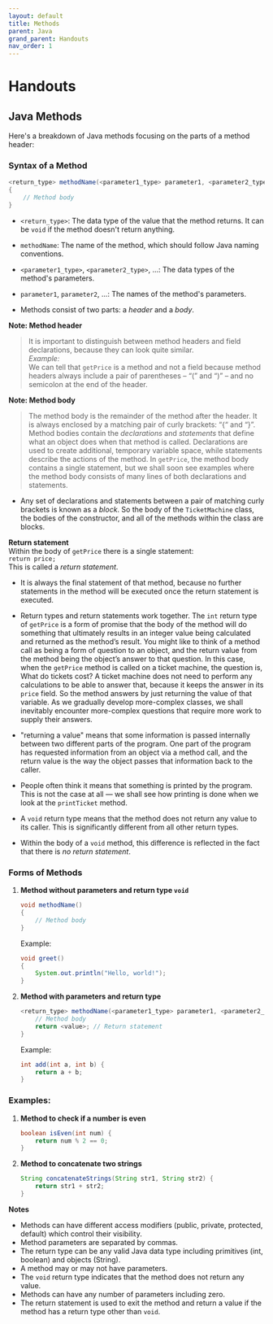 ```yaml
---
layout: default
title: Methods
parent: Java
grand_parent: Handouts
nav_order: 1
---
```


# Handouts

## Java Methods

Here's a breakdown of Java methods focusing on the parts of a method header:

### Syntax of a Method

```java
<return_type> methodName(<parameter1_type> parameter1, <parameter2_type> parameter2, ...)
{
    // Method body
}
```

- `<return_type>`: The data type of the value that the method returns. It can be `void` if the method doesn't return anything.
- `methodName`: The name of the method, which should follow Java naming conventions.
- `<parameter1_type>`, `<parameter2_type>`, ...: The data types of the method's parameters.
- `parameter1`, `parameter2`, ...: The names of the method's parameters.

- Methods consist of two parts: a *header* and a *body*.  

**Note: Method header**  
> It is important to distinguish between method headers and field declarations, because they can look quite similar.  
  *Example:*  
  We can tell that `getPrice` is a method and not a field because method headers always include a pair of parentheses – “(” and “)” – and no semicolon at the end of the header.

**Note: Method body**  
> The method body is the remainder of the method after the header. It is always enclosed by a matching pair of curly brackets: “{“ and “}”. Method bodies contain the *declarations* and *statements* that define what an object does when that method is called. Declarations are used to create additional, temporary variable space, while statements describe the actions of the method. In `getPrice`, the method body contains a single statement, but we shall soon see examples where the method body consists of many lines of both declarations and statements.  
- Any set of declarations and statements between a pair of matching curly brackets is known as a *block*. So the body of the `TicketMachine` class, the bodies of the constructor, and all of the methods within the class are blocks.

**Return statement**  
Within the body of `getPrice` there is a single statement:  
`return price;`  
This is called a *return statement*.
- It is always the final statement of that method, because no further statements in the method will be executed once the return statement is executed.
- Return types and return statements work together. The `int` return type of `getPrice` is a form of promise that the body of the method will do something that ultimately results in an integer value being calculated and returned as the method’s result. You might like to think of a method call as being a form of question to an object, and the return value from the method being the object’s answer to that question. In this case, when the `getPrice` method is called on a ticket machine, the question is, What do tickets cost? A ticket machine does not need to perform any calculations to be able to answer that, because it keeps the answer in its `price` field. So the method answers by just returning the value of that variable. As we gradually develop more-complex classes, we shall inevitably encounter more-complex questions that require more work to supply their answers.
- "returning a value" means that some information is passed internally between two different parts of the
program. One part of the program has requested information from an object via a method call, and the return value is the way the object passes that information back to the caller.
- People often think it means that something is printed by the program. This is not the case at all — we
shall see how printing is done when we look at the `printTicket` method.

- A `void` return type means that the method does not return any value to its caller. This is significantly different from all other return types.
- Within the body of a `void` method, this difference is reflected in the fact that there is *no return statement*.

### Forms of Methods
1. **Method without parameters and return type `void`**

    ```java
    void methodName()
    {
        // Method body
    }
    ```
   Example:

    ```java
    void greet()
    {
        System.out.println("Hello, world!");
    }
    ```

2. **Method with parameters and return type**

    ```java
    <return_type> methodName(<parameter1_type> parameter1, <parameter2_type> parameter2, ...) {
        // Method body
        return <value>; // Return statement
    }
    ```
   Example:

    ```java
    int add(int a, int b) {
        return a + b;
    }
    ```

### Examples:
1. **Method to check if a number is even**

    ```java
    boolean isEven(int num) {
        return num % 2 == 0;
    }
    ```

2. **Method to concatenate two strings**

    ```java
    String concatenateStrings(String str1, String str2) {
        return str1 + str2;
    }
    ```

**Notes**
- Methods can have different access modifiers (public, private, protected, default) which control their visibility.
- Method parameters are separated by commas.
- The return type can be any valid Java data type including primitives (int, boolean) and objects (String).
- A method may or may not have parameters.
- The `void` return type indicates that the method does not return any value.
- Methods can have any number of parameters including zero.
- The return statement is used to exit the method and return a value if the method has a return type other than `void`.